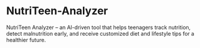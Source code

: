 # NutriTeen-Analyzer
NutriTeen Analyzer – an AI-driven tool that helps teenagers track nutrition, detect malnutrition early, and receive customized diet and lifestyle tips for a healthier future.
